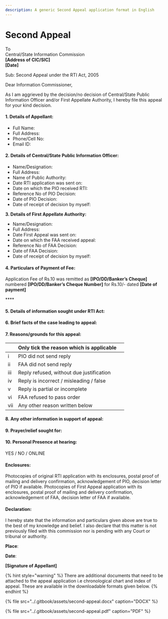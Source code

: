 ```yaml
---
description: A generic Second Appeal application format in English
---
```


# Second Appeal

To  
Central/State Information Commission  
**\[Address of CIC/SIC\]**  
**\[Date\]** 

Sub: Second Appeal under the RTI Act, 2005

Dear Information Commissioner,

As I am aggrieved by the decision/no decision of Central/State Public Information Officer and/or First Appellate Authority, I hereby file this appeal for your kind decision.



#### 1. Details of Appellant:

* Full Name:  
* Full Address:  
* Phone/Cell No:  
* Email ID: 



#### 2. Details of Central/State Public Information Officer:

* Name/Designation:  
* Full Address:  
* Name of Public Authority:  
* Date RTI application was sent on:  
* Date on which the PIO received RTI:  
* Reference No of PIO Decision:  
* Date of PIO Decision:  
* Date of receipt of decision by myself: 



**3. Details of First Appellate Authority:**

* Name/Designation:  
* Full Address:  
* Date First Appeal was sent on:  
* Date on which the FAA received appeal:  
* Reference No of FAA Decision:  
* Date of FAA Decision:  
* Date of receipt of decision by myself: 



#### 4. Particulars of Payment of Fee:               

Application Fee of Rs.10 was remitted as **\[IPO/DD/Banker’s Cheque\]** numbered **\[IPO/DD/Banker’s Cheque Number\]** for Rs.10/- dated **\[Date of payment\]**

\*\*\*\*

#### 5. Details of information sought under RTI Act: 





#### 6. Brief facts of the case leading to appeal:





#### 7. Reasons/grounds for this appeal:

|  | Only tick the reason which is applicable |  |
| :--- | :--- | :--- |
| i | PIO did not send reply |  |
| ii | FAA did not send reply |  |
| iii | Reply refused, without due justification |  |
| iv | Reply is incorrect / misleading / false |  |
| v | Reply is partial or incomplete  |  |
| vi | FAA refused to pass order |  |
| vii | Any other reason written below |  |



  


#### 8. Any other information in support of appeal:





#### 9. Prayer/relief sought for:





#### 10. Personal Presence at hearing:

YES / NO / ONLINE



#### Enclosures:

Photocopies of original RTI application with its enclosures, postal proof of mailing and delivery confirmation, acknowledgement of PIO, decision letter of PIO if available. Photocopies of First Appeal application with its enclosures, postal proof of mailing and delivery confirmation, acknowledgement of FAA, decision letter of FAA if available. 



#### Declaration:

I hereby state that the information and particulars given above are true to the best of my knowledge and belief. I also declare that this matter is not previously filed with this commission nor is pending with any Court or tribunal or authority.



**Place**: 

**Date**: 



**\[Signature of Appellant\]**  


{% hint style="warning" %}
There are additional documents that need to be attached to the appeal application i.e chronological chart and index of appeal. These are available in the downloadable formats given below.
{% endhint %}

{% file src="../.gitbook/assets/second-appeal.docx" caption="DOCX" %}

{% file src="../.gitbook/assets/second-appeal.pdf" caption="PDF" %}

